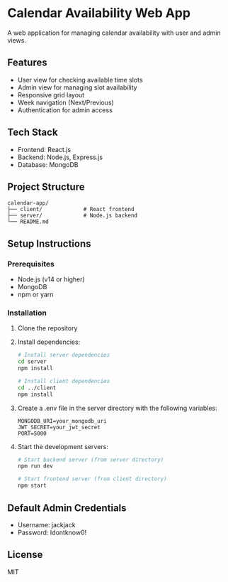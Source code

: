 # Calendar Availability Web App

A web application for managing calendar availability with user and admin views.

## Features

- User view for checking available time slots
- Admin view for managing slot availability
- Responsive grid layout
- Week navigation (Next/Previous)
- Authentication for admin access

## Tech Stack

- Frontend: React.js
- Backend: Node.js, Express.js
- Database: MongoDB

## Project Structure

```
calendar-app/
├── client/             # React frontend
├── server/             # Node.js backend
└── README.md
```

## Setup Instructions

### Prerequisites

- Node.js (v14 or higher)
- MongoDB
- npm or yarn

### Installation

1. Clone the repository
2. Install dependencies:
   ```bash
   # Install server dependencies
   cd server
   npm install

   # Install client dependencies
   cd ../client
   npm install
   ```

3. Create a .env file in the server directory with the following variables:
   ```
   MONGODB_URI=your_mongodb_uri
   JWT_SECRET=your_jwt_secret
   PORT=5000
   ```

4. Start the development servers:
   ```bash
   # Start backend server (from server directory)
   npm run dev

   # Start frontend server (from client directory)
   npm start
   ```

## Default Admin Credentials

- Username: jackjack
- Password: Idontknow0!

## License

MIT 